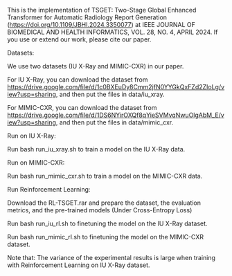 This is the implementation of TSGET: Two-Stage Global Enhanced Transformer for Automatic Radiology Report Generation (https://doi.org/10.1109/JBHI.2024.3350077) at IEEE JOURNAL OF BIOMEDICAL AND HEALTH INFORMATICS, VOL. 28, NO. 4, APRIL 2024. If you use or extend our work, please cite our paper.

Datasets:

We use two datasets (IU X-Ray and MIMIC-CXR) in our paper.

For IU X-Ray, you can download the dataset from https://drive.google.com/file/d/1c0BXEuDy8Cmm2jfN0YYGkQxFZd2ZIoLg/view?usp=sharing, and then put the files in data/iu_xray.

For MIMIC-CXR, you can download the dataset from https://drive.google.com/file/d/1DS6NYirOXQf8qYieSVMvqNwuOlgAbM_E/view?usp=sharing, and then put the files in data/mimic_cxr.

Run on IU X-Ray:

Run bash run_iu_xray.sh to train a model on the IU X-Ray data.

Run on MIMIC-CXR:

Run bash run_mimic_cxr.sh to train a model on the MIMIC-CXR data.

Run Reinforcement Learning:

Download the RL-TSGET.rar and prepare the dataset, the evaluation metrics, and the pre-trained models (Under Cross-Entropy Loss)

Run bash run_iu_rl.sh to finetuning the model on the IU X-Ray dataset.

Run bash run_mimic_rl.sh to finetuning the model on the MIMIC-CXR dataset.

Note that: The variance of the experimental results is large when training with Reinforcement Learning on IU X-Ray dataset.
